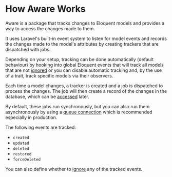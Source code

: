 # How Aware Works

Aware is a package that tracks changes to Eloquent models and provides a way to access the changes made to them.

It uses Laravel's built-in event system to listen for model events and records the changes made to the model's attributes by creating trackers that are dispatched with jobs.

Depending on your setup, tracking can be done automatically (default behaviour) by hooking into global Eloquent events that will track all models that are not [ignored](/setup/ignore) 
or you can disable automatic tracking and, by the use of a trait, track specific models via their observers.

Each time a model changes, a tracker is created and a job is dispatched to process the changes.
The job will then create a record of the changes in the database, which can be [accessed](/usage/accessing-changes) later.

By default, these jobs run synchronously, but you can also run them asynchronously by using a [queue connection](/setup/configuration) which is recommended especially in production.

The following events are tracked:
- `created`
- `updated`
- `deleted`
- `restored`
- `forceDeleted`

You can also define whether to [ignore](/setup/ignore#via-ignoretrackingevents-method) any of the tracked events.
